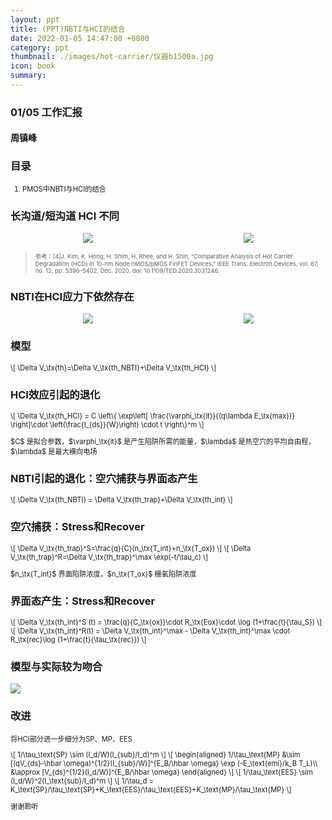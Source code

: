 ```yaml
---
layout: ppt
title: (PPT)NBTI与HCI的结合
date: 2022-01-05 14:47:00 +0800
category: ppt
thumbnail: ./images/hot-carrier/仪器b1500a.jpg
icon: book
summary: 
---
```


<style>
    .twocolumn {
      display: grid;
      grid-template-columns: 1fr 1fr;
      grid-gap: 10px;
      text-align: center;
    }
    p {
      font-size: 80%;
      text-align: left;
    }
    table, ul, ol {
      font-size: 80%;
    }
</style>

<div class="reveal">
  <div class="slides">
    <!-- 标题 -->
    <section>
      <h3>01/05 工作汇报</h3>
      <h4>周镇峰</h4>
    </section>
    <section>
      <h3>目录</h3>
      <ol>
        <li>PMOS中NBTI与HCI的结合</li>
      </ol>
    </section>
    <!-- 物理模型 -->
    <section>
        <section>
            <h3>长沟道/短沟道 HCI 不同</h3>
            <div class="twocolumn">
                <div>
                    <img src="../images/hot-carrier/短沟道的热载流子退化.jpg"><!--命名错误，实际为长沟道-->
                </div>
                <div>
                    <img src="../images/hot-carrier/长沟道的热载流子退化.jpg">
                </div>
            </div>
            <blockquote>
            <p><small>
            参考：[4]J. Kim, K. Hong, H. Shim, H. Rhee, and H. Shin, “Comparative Analysis of Hot Carrier Degradation (HCD) in 10-nm Node nMOS/pMOS FinFET Devices,” IEEE Trans. Electron Devices, vol. 67, no. 12, pp. 5396–5402, Dec. 2020, doi: 10.1109/TED.2020.3031246.<br>
            </small></p>
            </blockquote>
        </section>
        <section>
            <h3>NBTI在HCI应力下依然存在</h3>
            <div class="twocolumn">
                <div>
                    <img src="../images/hot-carrier/NBTI在HCD中的占比2.jpg">
                </div>
                <div>
                    <img src="../images/hot-carrier/Fig.%201.%20Illustration%20of%20the%20CHC%20and%20the%20NBTI%20coupling%20effects.%20.jpg">
                </div>
            </div>
        </section>
    </section>
    <section>
        <section>
        <h3>模型</h3>
        <p>
        \[
            \Delta V_\tx{th}=\Delta V_\tx{th_NBTI}+\Delta V_\tx{th_HCI}
        \]
        </p>
        </section>
        <section>
            <h3>HCI效应引起的退化</h3>
            <p>
            \[
                \Delta V_\tx{th_HCI} = C \left\{ \exp\left[ \frac{\varphi_\tx{it}}{(q\lambda E_\tx{max})} \right]\cdot \left(\frac{I_{ds}}{W}\right) \cdot t \right\}^m
            \]
            </p>
            <p>$C$ 是拟合参数，$\varphi_\tx{it}$ 是产生陷阱所需的能量，$\lambda$ 是热空穴的平均自由程，$\lambda$ 是最大横向电场</p>
        </section>
        <section>
            <h3>NBTI引起的退化：空穴捕获与界面态产生</h3>
            <p>
            \[
                \Delta V_\tx{th_NBTI} = \Delta V_\tx{th_trap}+\Delta V_\tx{th_int}
            \]
            </p>
        </section>
        <section>
            <h3>空穴捕获：Stress和Recover</h3>
            <p>
            \[
                \Delta V_\tx{th_trap}^S=\frac{q}{C}(n_\tx{T_int}+n_\tx{T_ox})
            \]
            \[
                \Delta V_\tx{th_trap}^R=\Delta V_\tx{th_trap}^\max \exp(-t/\tau_c)
            \]
            </p>
            <p>$n_\tx{T_int}$ 界面陷阱浓度，$n_\tx{T_ox}$ 栅氧陷阱浓度</p>
        </section>
        <section>
            <h3>界面态产生：Stress和Recover</h3>
            <p>
            \[
                \Delta V_\tx{th_int}^S (t) = \frac{q}{C_\tx{ox}}\cdot R_\tx{Eox}\cdot \log (1+\frac{t}{\tau_S})
            \]
            \[
                \Delta V_\tx{th_int}^R(t) = \Delta V_\tx{th_int}^\max - \Delta V_\tx{th_int}^\max \cdot R_\tx{rec}\log (1+\frac{t}{\tau_\tx{rec}})
            \]
            </p>
        </section>
        <section>
            <h3>模型与实际较为吻合</h3>
            <img src="../images/hot-carrier/Fig.%207%20(a)%20Calculation%20results%20of%20the%20separated%20and%20coupled%20contribution%20of%20NBTI%20and%20CHC%20.jpg">
        </section>
        <section>
            <h3>改进</h3>
            <p>将HCI部分进一步细分为SP、MP、EES</p>
            <p>
            \[
                1/\tau_\text{SP} \sim (I_d/W)(I_{sub}/I_d)^m
            \]
            \[
                \begin{aligned}
                1/\tau_\text{MP} &\sim [(qV_{ds}-\hbar \omega)^{1/2}(I_{sub}/W)]^{E_B/\hbar \omega} \exp (-E_\text{emi}/k_B T_L)\\
                &\approx [V_{ds}^{1/2}(I_d/W)]^{E_B/\hbar \omega}
                \end{aligned}
            \]
            \[
                1/\tau_\text{EES} \sim (I_d/W)^2(I_\text{sub}/I_d)^m
            \]
            \[
                1/\tau_d = K_\text{SP}/\tau_\text{SP}+K_\text{EES}/\tau_\text{EES}+K_\text{MP}/\tau_\text{MP}
            \]
            </p>
        </section>
    </section>
    <section>
      <p>谢谢聆听</p>
    </section>
  </div>
</div>